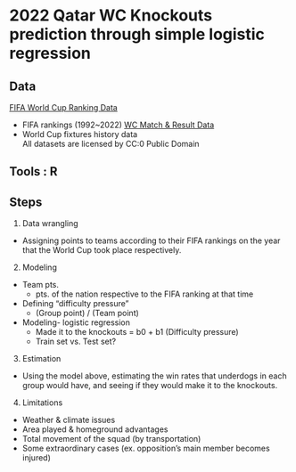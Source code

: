 # 2022 Qatar WC Knockouts prediction through simple logistic regression

## Data
[FIFA World Cup Ranking Data](https://www.kaggle.com/datasets/cashncarry/fifaworldranking)  
- FIFA rankings (1992~2022)
[WC Match & Result Data](https://www.kaggle.com/datasets/abecklas/fifa-world-cup)  
- World Cup fixtures history data  
All datasets are licensed by CC:0 Public Domain

## Tools : R

## Steps
1. Data wrangling
- Assigning points to teams according to their FIFA rankings on the year that the World Cup took place respectively.

2. Modeling  
- Team pts.
  - pts. of the nation respective to the FIFA ranking at that time
- Defining “difficulty pressure”
  - (Group point) / (Team point)
- Modeling- logistic regression
  - Made it to the knockouts = b0 + b1 (Difficulty pressure)
  - Train set vs. Test set?
  
3. Estimation  
- Using the model above, estimating the win rates that underdogs in each group would have, and seeing if they would make it to the knockouts. 

4. Limitations  
- Weather & climate issues
- Area played & homeground advantages
- Total movement of the squad (by transportation)
- Some extraordinary cases (ex. opposition’s main member becomes injured)

